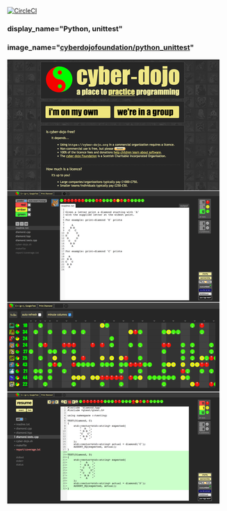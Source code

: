 [![CircleCI](https://circleci.com/gh/cyber-dojo-start-points/python-unittest.svg?style=svg)](https://circleci.com/gh/cyber-dojo-start-points/python-unittest)

### display_name="Python, unittest"
### image_name="[cyberdojofoundation/python_unittest](https://hub.docker.com/repository/docker/cyberdojofoundation/python_unittest)"

![cyber-dojo.org home page](https://github.com/cyber-dojo/cyber-dojo/blob/master/shared/home_page_snapshot.png)
